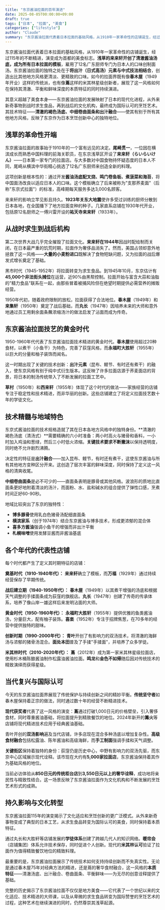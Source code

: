 ```yaml
---
title: "东京酱油拉面的百年演进"
date: 2025-08-05T00:00:00+09:00
draft: true
tags: ["日本", "拉面", "美食"]
categories: ["lifestyle"]
author: "Claude"
summary: "东京酱油拉面代表着日本拉面的基础风格，从1910年一家革命性的店铺诞生，经过115年的不断精进，演变成为首都的美食标志。"
---
```

东京酱油拉面代表着日本拉面的基础风格，从1910年一家革命性的店铺诞生，经过115年的不断精进，演变成为首都的美食标志。**浅草的来来轩开创了清澈酱油汤底，成为所有日本拉面的模板**，雇用了12名广东厨师专门为日本人的口味创制面汤。东京酱油拉面的独特之处在于**将出汁（日式高汤）元素与中式技法相结合**，创造出比其他地方风格更清淡、更精致的口味。如今的拉面界既有像**春木屋**（1949年开业）这样的传统派，也有像**蔦**这样的米其林星级创新者，展现了这一风格如何在保持其清澈、平衡和鲜味深度的本质特征的同时持续演进。

其意义超越了美食本身——东京酱油拉面的发展映射了日本的现代化进程，从外来新奇事物到战时求生食品，再到战后的文化机构，最终成为国际认可的烹饪艺术。其技术特征——**清澈的褐色汤底、中细卷曲面条和出汁融合**——使其有别于所有其他地方风格，反映了东京作为日本烹饪创新中心的独特地位。

## 浅草的革命性开端

东京酱油拉面的故事始于1910年的一个富有远见的决定。**尾崎贯一**，一位因在横滨成长而熟悉中国料理的前海关职员，在东京浅草区开设了**来来轩（らいらいけん）**——日本第一家专门的拉面店。与大多数对中国食物持怀疑态度的日本人不同，尾崎从横滨中华街精心挑选了12名广东厨师来创造全新的料理。

这项创新是根本性的：通过开发**酱油汤底配叉烧、鸣门卷鱼板、煮菠菜和海苔**，将中国面汤改良以适应日本人的口味。这个模板确立了后来被称为"支那荞麦面"（后称"东京式拉面"）的标准，高峰期每天服务多达3,000名顾客。

来来轩的影响立竿见影且持久。**1923年关东大地震**使许多受过训练的厨师分散到日本各地，在全国播下了地方拉面变种的种子。几家直系店铺在1930年代开业，包括原12名厨师之一傅兴雷开设的**祐天寺来来轩**（1933年）。

## 从战时求生到战后机构

第二次世界大战几乎完全摧毁了拉面文化。**来来轩在1944年**因战时配给制而关闭，在日本最严重的饥荒时期，拉面作为奢侈品消失了。然而，美国占领却意外地拯救了这一风格——**大量的小麦粉进口**既解决了食物短缺问题，又为拉面的战后爆发式增长奠定了基础。

黑市时代（1945-1952年）将拉面转变为求生食品。到1945年10月，东京估计有**45,000个非法街头摊位**在运营，近90%由黑帮控制。拉面开始与富含大蒜和油脂的"精力食品"联系在一起，由那些冒着被捕风险但在绝望时期提供必需营养的摊贩经营。

1950年代初，随着政府限制的放松，拉面获得了合法地位。**春木屋**（1949年）和**来集轩**（1950年）奠定了战后基础，而**丸长**（1947年）因培养未来的大师和意外地通过员工用剩余面条蘸浓缩汤汁的做法启发了沾面而成为传奇。

## 东京酱油拉面技艺的黄金时代

1950-1960年代代表了东京酱油拉面技术精进的黄金时代。**春木屋**使用超过20种食材，以煮干（小鱼干）为特色，完善了荻窪风格，而**永福町大胜轩**（1955年）以巨大的分量和柚子装饰而闻名。

这一时期出现了关键的技术创新：**出汁元素**（昆布、鲣节、有时还有煮干）的融入，使东京风格有别于纯中式衍生版本。这反映了许多拉面店源于荞麦面店的背景，将日本的制汤传统带入了不断发展的拉面工艺中。

**草村**（1950年）和**西来轩**（1955年）体现了这个时代的做法——家族经营的店铺专注于稳定性和技术精进，而非华丽的创新。这些店铺建立了将定义拉面技艺数十年的学徒文化。

## 技术精髓与地域特色

东京式酱油拉面的技术规格造就了其在日本各地方风格中的独特身份。**清澈的褐色汤底（清汤式）**需要精确的六小时准备：两小时高火与猪骨和香料，一小时加入鸡油和葱绿，然后三小时低火浓缩。**关键技术要求不断撇沫**以保持透明度，同时绝不允许剧烈沸腾。

决定性的特征是**出汁融合**——加入昆布、鲣节，有时还有煮干，这使东京酱油与所有其他地方变种区分开来。这创造了层次丰富的鲜味深度，同时保持了定义这一风格的清爽收尾。

**中细卷曲面条**是必不可少的——直面条表明是豚骨或其他风格。波浪形的质地比直面条更好地附着清淡的汤汁，而面粉、水、盐和碱水的组合提供了弹性口感，烹煮时间正好60-90秒。

地域比较突出了东京的独特性：
- **博多豚骨**使用乳白色猪骨汤配细直面条
- **横滨家系**（创于1974年）结合东京酱油与博多技术，形成更浓郁的混合体
- **喜多方酱油**强调小鱼干的增强而非出汁平衡
- **札幌味噌**使用发酵豆酱而非酱油基底

## 各个年代的代表性店铺

每个时代都产生了定义其时期特征的店铺：

**奠基时代（1910-1940年代）：** **来来轩**确立了模板，而**万福**（1929年）通过持续经营保存了早期传统。

**战后建立期（1940-1950年代）：** **春木屋**（1949年）以其煮干增强的汤底和根据天气调整的手揉面条成为荻窪的旗舰店。**丸长**（1947年）创建了传奇的传承体系，培养了像山岸一雄这样后来发明沾面的大师。

**黄金时代（1950-1960年代）：** **永福町大胜轩**（1955年）提供优雅的鱼类酱油汤，分量巨大，配有柚子装饰。**喜楽**（1952年）专注于招牌焦葱，在70多年的经营中提供独特的甜味。

**创新时期（1990-2000年代）：** **青叶**开创了有影响力的双汤技术，将清澈的海鲜汤与浓郁的猪骨汤混合。**面处本田**普及了手揉"手揉面"，并培养了众多学徒。

**米其林时代（2010-2020年代）：** **蔦**（2012年）成为第一家米其林星级拉面店，使用杉木桶陈酿酱油制作松露油酱油拉面。**鸣龙**和**金色不如帰**随后因对传统技术的精致演绎而获得星级。

## 当代复兴与国际认可

今天的东京酱油拉面界展现了传统保护与持续创新之间的精妙平衡。**传统坚守者**如春木屋保持着正宗的做法，同时通过数十年的经营不断精进技术。

**现代获奖者**代表了这一风格的演变：**蔦**通过打破1,000日元的价格壁垒，引入奢侈食材，同时尊重酱油基础，将拉面提升到精致餐饮的地位。2024年新开的**篝火**等店铺将现代精进技术应用于经典酱油基础。

青叶开创的**双汤影响**遍及当代店铺，许多店现在混合多种汤底以增加复杂性。**高级食材融合**包括松露油、陈年酱油和高级海鲜，而**手工制面**强调手揉和天气调整。

**关键街区**保持着独特的身份：荻窪仍是历史中心，中野有影响力的双汤先驱，而东京中心区域展示现代诠释。该市现在大约有**5,000家拉面店**，东京酱油保持着其作为基础风格的地位。

当前必访体验从**850日元的传统柜台店**到**3,550日元以上的奢华诠释**，成功地将亲民性与精致性结合。这一场景反映了东京酱油拉面作为文化机构和不断发展的烹饪艺术形式的成熟。

## 持久影响与文化转型

东京酱油拉面115年的演变揭示了文化适应和烹饪创新的更广泛模式。从外来新奇事物变成了典型的日本工艺，从求生食品转变为国际认可的美食，同时保持着本质特征。

通过丸长和大胜轩等店铺发展的**学徒体系**创建了跨越几代人的知识网络。**暖帘会**（店铺集团）体系允许技术保存，同时促进个人创新。现代的**米其林认可**验证了拉面作为值得精致餐饮地位的精致料理。

最重要的是，东京酱油拉面展示了传统技术如何支持持续创新而不失真实性。无论是通过春木屋75年对经典方法的精进，还是蔦的奢华食材融合，这一风格的**本质特征**——清澈汤底、出汁融合、卷曲面条、平衡鲜味——为无尽的创意诠释提供了基础。

完整的历史揭示了东京酱油拉面不仅仅是地方美食——它代表了一个世纪以来的文化适应、技术精进的大师课，以及从卑微的求生食品转变为国际赞誉的烹饪艺术的过程，这种艺术在继续演进的同时，仍然尊崇其浅草起源。